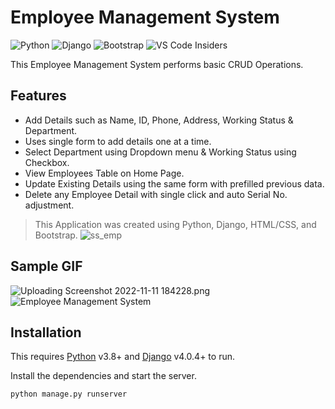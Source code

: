 # Employee Management System

![Python](https://img.shields.io/badge/python-3670A0?style=for-the-badge&logo=python&logoColor=ffdd54)
![Django](https://img.shields.io/badge/django-%23092E20.svg?style=for-the-badge&logo=django&logoColor=white)
![Bootstrap](https://img.shields.io/badge/bootstrap-%23563D7C.svg?style=for-the-badge&logo=bootstrap&logoColor=white)
![VS Code Insiders](https://img.shields.io/badge/VS%20Code%20Insiders-35b393.svg?style=for-the-badge&logo=visual-studio-code&logoColor=white)


This Employee Management System performs basic CRUD Operations.

## Features 


- Add Details such as Name, ID, Phone, Address, Working Status & Department.
- Uses single form to add details one at a time.
- Select Department using Dropdown menu & Working Status using Checkbox.
- View Employees Table on Home Page.
- Update Existing Details using the same form with prefilled previous data.
- Delete any Employee Detail with single click and auto Serial No. adjustment.

> This Application was created using Python, Django, HTML/CSS, and Bootstrap.
![ss_emp](https://user-images.githubusercontent.com/100552311/201349184-063efe60-c068-4d98-84ed-17293a3cc12e.png)

## Sample GIF

![Uploading Screenshot 2022-11-11 184228.png]()
![Employee Management System](Downloads/ss_emp.png)

## Installation

This requires [Python](https://www.python.org/) v3.8+ and [Django](https://www.djangoproject.com/) v4.0.4+ to run.

Install the dependencies and start the server.

```sh
python manage.py runserver
```



